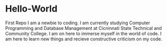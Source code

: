# Hello-World
First Repo
I am a newbie to coding. I am currently studying Computer Programming and Database Management at Cicninnati State Technical and Community College. I am on here to immerse myself in the world of code. I am here to learn new things and recieve constructive criticism on my code. 
